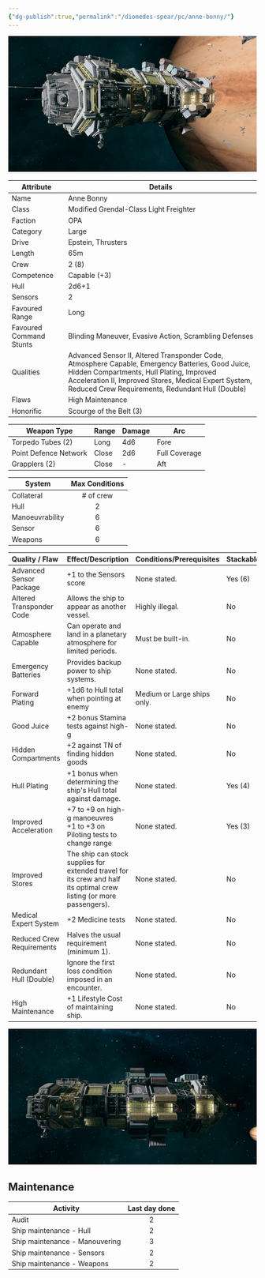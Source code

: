 ```yaml
---
{"dg-publish":true,"permalink":"/diomedes-spear/pc/anne-bonny/"}
---
```


![Anne_Bonny_3.jpg](/img/user/Diomedes'%20Spear/Assests/Anne_Bonny_3.jpg)

| Attribute               | Details                                                                                                                                                                                                                                                    |
| ----------------------- | ---------------------------------------------------------------------------------------------------------------------------------------------------------------------------------------------------------------------------------------------------------- |
| Name                    | Anne Bonny                                                                                                                                                                                                                                                 |
| Class                   | Modified Grendal-Class Light Freighter                                                                                                                                                                                                                     |
| Faction                 | OPA                                                                                                                                                                                                                                                        |
| Category                | Large                                                                                                                                                                                                                                                      |
| Drive                   | Epstein, Thrusters                                                                                                                                                                                                                                         |
| Length                  | 65m                                                                                                                                                                                                                                                        |
| Crew                    | 2 (8)                                                                                                                                                                                                                                                      |
| Competence              | Capable (+3)                                                                                                                                                                                                                                               |
| Hull                    | 2d6+1                                                                                                                                                                                                                                                      |
| Sensors                 | 2                                                                                                                                                                                                                                                          |
| Favoured Range          | Long                                                                                                                                                                                                                                                       |
| Favoured Command Stunts | Blinding Maneuver, Evasive Action, Scrambling Defenses                                                                                                                                                                                                     |
| Qualities               | Advanced Sensor II, Altered Transponder Code, Atmosphere Capable, Emergency Batteries, Good Juice, Hidden Compartments, Hull Plating, Improved Acceleration II, Improved Stores, Medical Expert System, Reduced Crew Requirements, Redundant Hull (Double) |
| Flaws                   | High Maintenance                                                                                                                                                                                                                                           |
| Honorific               | Scourge of the Belt (3)                                                                                                                                                                                                                                    |

| Weapon Type           | Range | Damage | Arc           |
| --------------------- | ----- | ------ | ------------- |
| Torpedo Tubes (2)     | Long  | 4d6    | Fore          |
| Point Defence Network | Close | 2d6    | Full Coverage |
| Grapplers (2)         | Close | -      | Aft           |

| System          | Max Conditions |
| --------------- | :------------: |
| Collateral      |   # of crew    |
| Hull            |       2        |
| Manoeuvrability |       6        |
| Sensor          |       6        |
| Weapons         |       6        |

| Quality / Flaw            | Effect/Description                                                                                                   | Conditions/Prerequisites    | Stackable? |
| :------------------------ | :------------------------------------------------------------------------------------------------------------------- | :-------------------------- | :--------- |
| Advanced Sensor Package   | +1 to the Sensors score                                                                                              | None stated.                | Yes (6)    |
| Altered Transponder Code  | Allows the ship to appear as another vessel.                                                                         | Highly illegal.             | No         |
| Atmosphere Capable        | Can operate and land in a planetary atmosphere for limited periods.                                                  | Must be built-in.           | No         |
| Emergency Batteries       | Provides backup power to ship systems.                                                                               | None stated.                | No         |
| Forward Plating           | +1d6 to Hull total when pointing at enemy                                                                            | Medium or Large ships only. | No         |
| Good Juice                | +2 bonus Stamina tests against high-g                                                                                | None stated.                | No         |
| Hidden Compartments       | +2 against TN of finding hidden goods                                                                                | None stated.                | No         |
| Hull Plating              | +1 bonus when determining the ship's Hull total against damage.                                                      | None stated.                | Yes (4)    |
| Improved Acceleration     | +7 to +9 on high-g manoeuvres<br>+1 to +3 on Piloting tests to change range                                          | None stated.                | Yes (3)    |
| Improved Stores           | The ship can stock supplies for extended travel for its crew and half its optimal crew listing (or more passengers). | None stated.                | No         |
| Medical Expert System     | +2 Medicine tests                                                                                                    | None stated.                | No         |
| Reduced Crew Requirements | Halves the usual requirement (minimum 1).                                                                            | None stated.                | No         |
| Redundant Hull (Double)   | Ignore the first loss condition imposed in an encounter.                                                             | None stated.                | No         |
| High Maintenance          | +1 Lifestyle Cost of maintaining ship.                                                                               | None stated.                | No         |

![Anne_Bonny_2.jpg](/img/user/Diomedes'%20Spear/Assests/Anne_Bonny_2.jpg)

## Maintenance

| Activity                       | Last day done |
| ------------------------------ | :-----------: |
| Audit                          |       2       |
| Ship maintenance - Hull        |       2       |
| Ship maintenance - Manouvering |       3       |
| Ship maintenance - Sensors     |       2       |
| Ship maintenance - Weapons     |       2       |
